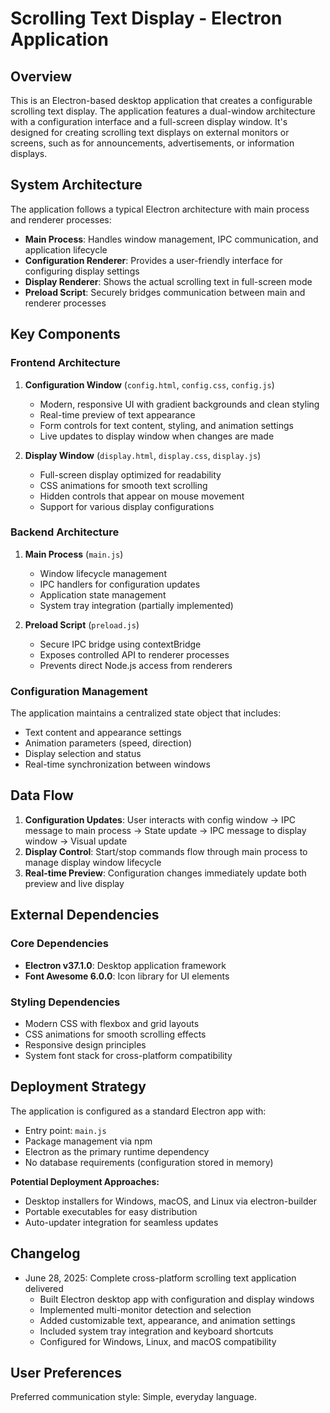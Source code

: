 # Scrolling Text Display - Electron Application

## Overview

This is an Electron-based desktop application that creates a configurable scrolling text display. The application features a dual-window architecture with a configuration interface and a full-screen display window. It's designed for creating scrolling text displays on external monitors or screens, such as for announcements, advertisements, or information displays.

## System Architecture

The application follows a typical Electron architecture with main process and renderer processes:

- **Main Process**: Handles window management, IPC communication, and application lifecycle
- **Configuration Renderer**: Provides a user-friendly interface for configuring display settings
- **Display Renderer**: Shows the actual scrolling text in full-screen mode
- **Preload Script**: Securely bridges communication between main and renderer processes

## Key Components

### Frontend Architecture

1. **Configuration Window** (`config.html`, `config.css`, `config.js`)
   - Modern, responsive UI with gradient backgrounds and clean styling
   - Real-time preview of text appearance
   - Form controls for text content, styling, and animation settings
   - Live updates to display window when changes are made

2. **Display Window** (`display.html`, `display.css`, `display.js`)
   - Full-screen display optimized for readability
   - CSS animations for smooth text scrolling
   - Hidden controls that appear on mouse movement
   - Support for various display configurations

### Backend Architecture

1. **Main Process** (`main.js`)
   - Window lifecycle management
   - IPC handlers for configuration updates
   - Application state management
   - System tray integration (partially implemented)

2. **Preload Script** (`preload.js`)
   - Secure IPC bridge using contextBridge
   - Exposes controlled API to renderer processes
   - Prevents direct Node.js access from renderers

### Configuration Management

The application maintains a centralized state object that includes:
- Text content and appearance settings
- Animation parameters (speed, direction)
- Display selection and status
- Real-time synchronization between windows

## Data Flow

1. **Configuration Updates**: User interacts with config window → IPC message to main process → State update → IPC message to display window → Visual update
2. **Display Control**: Start/stop commands flow through main process to manage display window lifecycle
3. **Real-time Preview**: Configuration changes immediately update both preview and live display

## External Dependencies

### Core Dependencies
- **Electron v37.1.0**: Desktop application framework
- **Font Awesome 6.0.0**: Icon library for UI elements

### Styling Dependencies
- Modern CSS with flexbox and grid layouts
- CSS animations for smooth scrolling effects
- Responsive design principles
- System font stack for cross-platform compatibility

## Deployment Strategy

The application is configured as a standard Electron app with:
- Entry point: `main.js`
- Package management via npm
- Electron as the primary runtime dependency
- No database requirements (configuration stored in memory)

**Potential Deployment Approaches:**
- Desktop installers for Windows, macOS, and Linux via electron-builder
- Portable executables for easy distribution
- Auto-updater integration for seamless updates

## Changelog

- June 28, 2025: Complete cross-platform scrolling text application delivered
  - Built Electron desktop app with configuration and display windows
  - Implemented multi-monitor detection and selection
  - Added customizable text, appearance, and animation settings
  - Included system tray integration and keyboard shortcuts
  - Configured for Windows, Linux, and macOS compatibility

## User Preferences

Preferred communication style: Simple, everyday language.